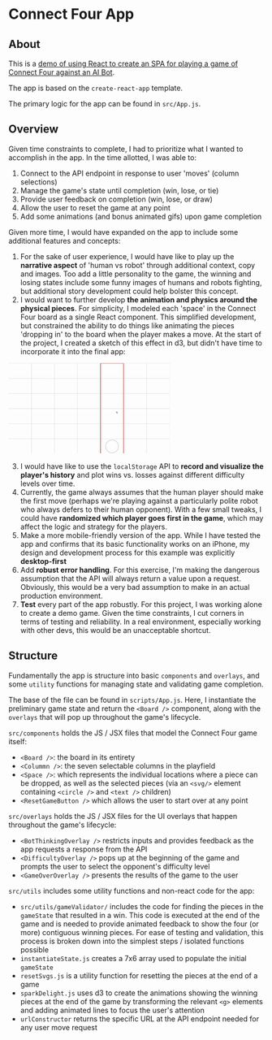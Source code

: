 # Connect Four App

## About
This is a [demo of using React to create an SPA for playing a game of Connect Four against an AI Bot](https://timmarco.com/connect-four).

The app is based on the `create-react-app` template.

The primary logic for the app can be found in `src/App.js`.

## Overview
Given time constraints to complete, I had to prioritize what I wanted to accomplish in the app. In the time allotted, I was able to:
1. Connect to the API endpoint in response to user 'moves' (column selections)
2. Manage the game's state until completion (win, lose, or tie)
3. Provide user feedback on completion (win, lose, or draw)
4. Allow the user to reset the game at any point
5. Add some animations (and bonus animated gifs) upon game completion

Given more time, I would have expanded on the app to include some additional features and concepts:
1. For the sake of user experience, I would have like to play up the **narrative aspect** of 'human vs robot' through additional context, copy and images. Too add a little personality to the game, the winning and losing states include some funny images of humans and robots fighting, but additional story development could help bolster this concept.
2. I would want to further develop **the animation and physics around the physical pieces**. For simplicity, I modeled each 'space' in the Connect Four board as a single React component. This simplified development, but constrained the ability to do things like animating the pieces 'dropping in' to the board when the player makes a move. At the start of the project, I created a sketch of this effect in d3, but didn't have time to incorporate it into the final app:

![Physics screenshot](https://github.com/timmarco/connect-four/blob/main/public/physics.gif?raw=true)

3. I would have like to use the `localStorage` API to **record and visualize the player's history** and plot wins vs. losses against different difficulty levels over time.
4. Currently, the game always assumes that the human player should make the first move (perhaps we're playing against a particularly polite robot who always defers to their human opponent). With a few small tweaks, I could have **randomized which player goes first in the game**, which may affect the logic and strategy for the players.
5. Make a more mobile-friendly version of the app. While I have tested the app and confirms that its basic functionality works on an iPhone, my design and development process for this example was explicitly **desktop-first**
6. Add **robust error handling**. For this exercise, I'm making the dangerous assumption that the API will always return a value upon a request. Obviously, this would be a very bad assumption to make in an actual production environment.
7. **Test** every part of the app robustly. For this project, I was working alone to create a demo game. Given the time constraints, I cut corners in terms of testing and reliability. In a real environment, especially working with other devs, this would be an unacceptable shortcut.

## Structure
Fundamentally the app is structure into basic `components` and `overlays`, and some `utility` functions for managing state and validating game completion.

The base of the file can be found in `scripts/App.js`. Here, I instantiate the preliminary game state and return the `<Board />` component, along with the `overlays` that will pop up throughout the game's lifecycle.

`src/components` holds the JS / JSX files that model the Connect Four game itself:
- `<Board />`: the board in its entirety
- `<Colummn />`: the seven selectable columns in the playfield
- `<Space />`: which represents the individual locations where a piece can be dropped, as well as the selected pieces (via an `<svg/>` element containing `<circle />` and `<text />` children)
- `<ResetGameButton />` which allows the user to start over at any point

`src/overlays` holds the JS / JSX files for the UI overlays that happen throughout the game's lifecycle:
- `<BotThinkingOverlay />` restricts inputs and provides feedback as the app requests a response from the API
- `<DifficultyOverlay />` pops up at the beginning of the game and prompts the user to select the opponent's difficulty level
- `<GameOverOverlay />` presents the results of the game to the user

`src/utils` includes some utility functions and non-react code for the app:
- `src/utils/gameValidator/` includes the code for finding the pieces in the `gameState` that resulted in a win. This code is executed at the end of the game and is needed to provide animated feedback to show the four (or more) contiguous winning pieces. For ease of testing and validation, this process is broken down into the simplest steps / isolated functions possible
- `instantiateState.js` creates a 7x6 array used to populate the initial `gameState`
- `resetSvgs.js` is a utility function for resetting the pieces at the end of a game
- `sparkDelight.js` uses d3 to create the animations showing the winning pieces at the end of the game by transforming the relevant `<g>` elements and adding animated lines to focus the user's attention
- `urlConstructor` returns the specific URL at the API endpoint needed for any user move request
